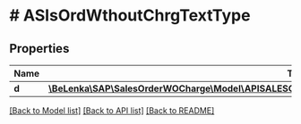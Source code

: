 # # ASlsOrdWthoutChrgTextType

## Properties

Name | Type | Description | Notes
------------ | ------------- | ------------- | -------------
**d** | [**\BeLenka\SAP\SalesOrderWOCharge\Model\APISALESORDERWITHOUTCHARGESRVASlsOrdWthoutChrgTextType**](APISALESORDERWITHOUTCHARGESRVASlsOrdWthoutChrgTextType.md) |  | [optional]

[[Back to Model list]](../../README.md#models) [[Back to API list]](../../README.md#endpoints) [[Back to README]](../../README.md)
